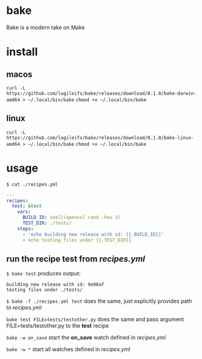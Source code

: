 # bake
Bake is a modern take on Make

# install
## macos
`curl -L https://github.com/logileifs/bake/releases/download/0.1.0/bake-darwin-amd64 > ~/.local/bin/bake`
`chmod +x ~/.local/bin/bake`
## linux
`curl -L https://github.com/logileifs/bake/releases/download/0.1.0/bake-linux-amd64 > ~/.local/bin/bake`
`chmod +x ~/.local/bin/bake`

# usage
`$ cat ./recipes.yml`
```yaml
---
recipes:
  test: &test
    vars:
      BUILD_ID: shell(openssl rand -hex 3)
      TEST_DIR: ./tests/
    steps:
      - 'echo building new release with id: {{.BUILD_ID}}'
      - echo testing files under {{.TEST_DIR}}
```
## run the recipe **test** from *recipes.yml*
`$ bake test`
produces output:
```
building new release with id: 9e86af
testing files under ./tests/
```

`$ bake -f ./recipes.yml test`
does the same, just explicitly provides path to *recipes.yml*

`bake test FILE=tests/testother.py`
does the same and pass argument FILE=tests/testother.py to the **test** recipe

`bake -w on_save`
start the **on_save** watch defined in *recipes.yml*

`bake -w *`
start all watches defined in *recipes.yml*
